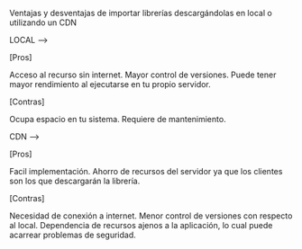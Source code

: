 Ventajas y desventajas de importar librerías descargándolas en local o utilizando un CDN

LOCAL -->

[Pros]

Acceso al recurso sin internet.
Mayor control de versiones.
Puede tener mayor rendimiento al ejecutarse en tu propio servidor.

[Contras]

Ocupa espacio en tu sistema.
Requiere de mantenimiento.


CDN -->

[Pros]

Facil implementación.
Ahorro de recursos del servidor ya que los clientes son los que descargarán la librería.

[Contras]

Necesidad de conexión a internet.
Menor control de versiones con respecto al local.
Dependencia de recursos ajenos a la aplicación, lo cual puede acarrear problemas de seguridad.